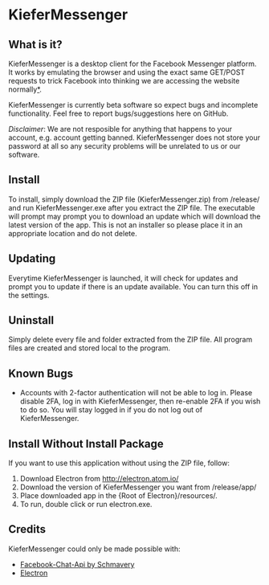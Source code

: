 # KieferMessenger

## What is it?
KieferMessenger is a desktop client for the Facebook Messenger platform. It works by emulating the browser and using the exact same GET/POST requests to trick Facebook into thinking we are accessing the website normally[*](https://github.com/Schmavery/facebook-chat-api).

KieferMessenger is currently beta software so expect bugs and incomplete functionality. Feel free to report bugs/suggestions here on GitHub.

*Disclaimer*: We are not resposible for anything that happens to your account, e.g. account getting banned. KieferMessenger does not store your password at all so any security problems will be unrelated to us or our software.

## Install
To install, simply download the ZIP file (KieferMessenger.zip) from /release/ and run KieferMessenger.exe after you extract the ZIP file. 
The executable will prompt may prompt you to download an update which will download the latest version of the app.
This is not an installer so please place it in an appropriate location and do not delete.

## Updating
Everytime KieferMessenger is launched, it will check for updates and prompt you to update if there is an update available. 
You can turn this off in the settings.

## Uninstall
Simply delete every file and folder extracted from the ZIP file. 
All program files are created and stored local to the program.

## Known Bugs
* Accounts with 2-factor authentication will not be able to log in. 
  Please disable 2FA, log in with KieferMessenger, then re-enable 2FA if you wish to do so.
  You will stay logged in if you do not log out of KieferMessenger.

## Install Without Install Package
If you want to use this application without using the ZIP file, follow:

   1. Download Electron from http://electron.atom.io/
   2. Download the version of KieferMessenger you want from /release/app/
   3. Place downloaded app in the {Root of Electron}/resources/.
   4. To run, double click or run electron.exe.

## Credits
KieferMessenger could only be made possible with:

   * [Facebook-Chat-Api by Schmavery](https://github.com/Schmavery/facebook-chat-api)
   * [Electron](http://electron.atom.io/)
